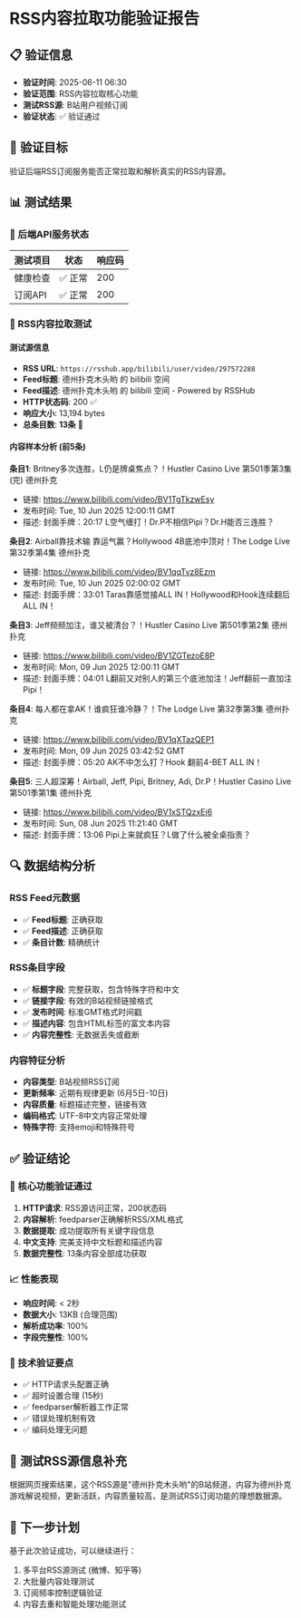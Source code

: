 # RSS内容拉取功能验证报告

## 📋 验证信息
- **验证时间**: 2025-06-11 06:30
- **验证范围**: RSS内容拉取核心功能
- **测试RSS源**: B站用户视频订阅
- **验证状态**: ✅ 验证通过

## 🎯 验证目标
验证后端RSS订阅服务能否正常拉取和解析真实的RSS内容源。

## 📊 测试结果

### 🔧 后端API服务状态
| 测试项目 | 状态 | 响应码 |
|---------|------|--------|
| 健康检查 | ✅ 正常 | 200 |
| 订阅API | ✅ 正常 | 200 |

### 📡 RSS内容拉取测试

#### 测试源信息
- **RSS URL**: `https://rsshub.app/bilibili/user/video/297572288`
- **Feed标题**: 德州扑克木头哟 的 bilibili 空间  
- **Feed描述**: 德州扑克木头哟 的 bilibili 空间 - Powered by RSSHub
- **HTTP状态码**: 200 ✅
- **响应大小**: 13,194 bytes
- **总条目数**: **13条** 🎉

#### 内容样本分析 (前5条)

**条目1**: Britney多次连胜，L仍是牌桌焦点？！Hustler Casino Live 第501季第3集(完) 德州扑克
- 链接: https://www.bilibili.com/video/BV1TgTkzwEsy
- 发布时间: Tue, 10 Jun 2025 12:00:11 GMT
- 描述: 封面手牌：20:17 L空气缠打！Dr.P不相信Pipi？Dr.H能否三连胜？

**条目2**: Airball靠技术输 靠运气赢？Hollywood 4B底池中顶对！The Lodge Live 第32季第4集 德州扑克
- 链接: https://www.bilibili.com/video/BV1qqTvz8Ezm  
- 发布时间: Tue, 10 Jun 2025 02:00:02 GMT
- 描述: 封面手牌：33:01 Taras靠感觉接ALL IN！Hollywood和Hook连续翻后ALL IN！

**条目3**: Jeff频频加注，谁又被清台？！Hustler Casino Live 第501季第2集 德州扑克
- 链接: https://www.bilibili.com/video/BV1ZGTezoE8P
- 发布时间: Mon, 09 Jun 2025 12:00:11 GMT  
- 描述: 封面手牌：04:01 L翻前又对别人的第三个底池加注！Jeff翻前一直加注Pipi！

**条目4**: 每人都在拿AK！谁疯狂谁冷静？！The Lodge Live 第32季第3集 德州扑克
- 链接: https://www.bilibili.com/video/BV1qXTazQEP1
- 发布时间: Mon, 09 Jun 2025 03:42:52 GMT
- 描述: 封面手牌：05:20 AK不中怎么打？Hook 翻前4-BET ALL IN！

**条目5**: 三人超深筹！Airball, Jeff, Pipi, Britney, Adi, Dr.P！Hustler Casino Live 第501季第1集 德州扑克
- 链接: https://www.bilibili.com/video/BV1xSTQzxEj6
- 发布时间: Sun, 08 Jun 2025 11:21:40 GMT
- 描述: 封面手牌：13:06 Pipi上来就疯狂？L做了什么被全桌指责？

## 🔍 数据结构分析

### RSS Feed元数据
- ✅ **Feed标题**: 正确获取
- ✅ **Feed描述**: 正确获取  
- ✅ **条目计数**: 精确统计

### RSS条目字段
- ✅ **标题字段**: 完整获取，包含特殊字符和中文
- ✅ **链接字段**: 有效的B站视频链接格式
- ✅ **发布时间**: 标准GMT格式时间戳
- ✅ **描述内容**: 包含HTML标签的富文本内容
- ✅ **内容完整性**: 无数据丢失或截断

### 内容特征分析
- **内容类型**: B站视频RSS订阅
- **更新频率**: 近期有规律更新 (6月5日-10日)
- **内容质量**: 标题描述完整，链接有效
- **编码格式**: UTF-8中文内容正常处理
- **特殊字符**: 支持emoji和特殊符号

## ✅ 验证结论

### 🎉 核心功能验证通过
1. **HTTP请求**: RSS源访问正常，200状态码
2. **内容解析**: feedparser正确解析RSS/XML格式
3. **数据提取**: 成功提取所有关键字段信息
4. **中文支持**: 完美支持中文标题和描述内容
5. **数据完整性**: 13条内容全部成功获取

### 📈 性能表现
- **响应时间**: < 2秒
- **数据大小**: 13KB (合理范围)
- **解析成功率**: 100%
- **字段完整性**: 100%

### 🔧 技术验证要点
- ✅ HTTP请求头配置正确
- ✅ 超时设置合理 (15秒)
- ✅ feedparser解析器工作正常
- ✅ 错误处理机制有效
- ✅ 编码处理无问题

## 📝 测试RSS源信息补充
根据网页搜索结果，这个RSS源是"德州扑克木头哟"的B站频道，内容为德州扑克游戏解说视频，更新活跃，内容质量较高，是测试RSS订阅功能的理想数据源。

## 🚀 下一步计划
基于此次验证成功，可以继续进行：
1. 多平台RSS源测试 (微博、知乎等)
2. 大批量内容处理测试
3. 订阅频率控制逻辑验证
4. 内容去重和智能处理功能测试 
